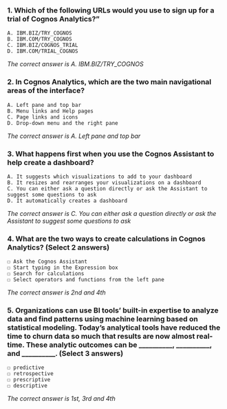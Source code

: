 ### 1. Which of the following URLs would you use to sign up for a trial of Cognos Analytics?”
    A. IBM.BIZ/TRY_COGNOS 
    B. IBM.COM/TRY_COGNOS 
    C. IBM.BIZ/COGNOS_TRIAL 
    D. IBM.COM/TRIAL_COGNOS 
    
_The correct answer is A. IBM.BIZ/TRY_COGNOS_
### 2. In Cognos Analytics, which are the two main navigational areas of the interface? 
    A. Left pane and top bar 
    B. Menu links and Help pages 
    C. Page links and icons 
    D. Drop-down menu and the right pane 

_The correct answer is A. Left pane and top bar_
### 3. What happens first when you use the Cognos Assistant to help create a dashboard?
    A. It suggests which visualizations to add to your dashboard
    B. It resizes and rearranges your visualizations on a dashboard
    C. You can either ask a question directly or ask the Assistant to suggest some questions to ask
    D. It automatically creates a dashboard

_The correct answer is C. You can either ask a question directly or ask the Assistant to suggest some questions to ask_
### 4. What are the two ways to create calculations in Cognos Analytics? (Select 2 answers) 
    ☐ Ask the Cognos Assistant
    ☐ Start typing in the Expression box
    ☐ Search for calculations
    ☐ Select operators and functions from the left pane

_The correct answer is 2nd and 4th_
### 5. Organizations can use BI tools’ built-in expertise to analyze data and find patterns using machine learning based on statistical modeling. Today’s analytical tools have reduced the time to churn data so much that results are now almost real-time. These analytic outcomes can be __________, __________, and __________. (Select 3 answers)
    ☐ predictive
    ☐ retrospective
    ☐ prescriptive 
    ☐ descriptive

_The correct answer is 1st, 3rd and 4th_
